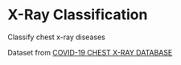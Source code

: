 # X-Ray Classification

Classify chest x-ray diseases

Dataset from [COVID-19 CHEST X-RAY DATABASE](https://www.kaggle.com/datasets/tawsifurrahman/covid19-radiography-database)

